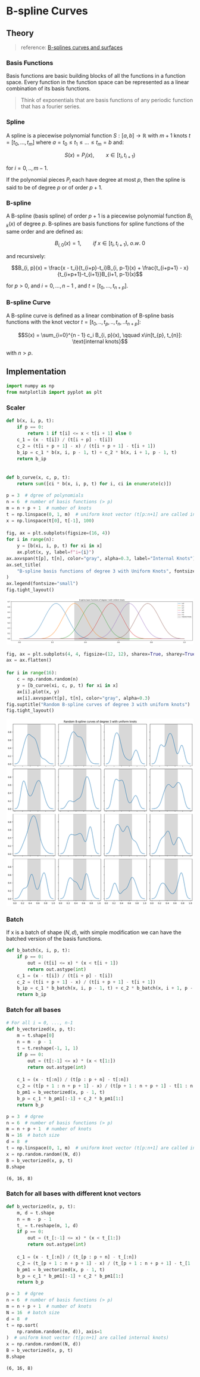 # B-spline Curves

## Theory

> reference: [B-splines curves and surfaces](https://web.mit.edu/hyperbook/Patrikalakis-Maekawa-Cho/node15.html)

### Basis Functions

Basis functions are basic building blocks of all the functions in a function space. Every function in the function space can be represented as a linear combination of its basis functions.

> Think of exponentials that are basis functions of any periodic function that has a fourier series.

### Spline

A spline is a piecewise polynomial function $S: [a, b] \rightarrow \mathbb{R}$ with $m+1$ knots $t = [t_0, ..., t_m]$ where $a=t_0\le t_1 \le ... \le t_m=b$ and:

$$S(x) = P_i(x), \qquad x\in[t_i, t_{i+1})$$

for $i=0,..,m-1$.

If the polynomial pieces $P_i$ each have degree at most $p$, then the spline is said to be of degree $p$ or of order $p+1$.

### B-spline

A B-spline (basis spline) of order $p+1$ is a piecewise polynomial function $B_{i, k}(x)$ of degree $p$. B-splines are basis functions for spline functions of the same order and are defined as:

$$B_{i, 0}(x) = 1,\qquad if~x\in[t_i,t_{i+1}),~o.w.~0$$

and recursively:

$$B_{i, p}(x) = \frac{x - t_i}{t_{i+p}-t_i}B_{i, p-1}(x) + \frac{t_{i+p+1} - x}{t_{i+p+1}-t_{i+1}}B_{i+1, p-1}(x)$$

for $p > 0$, and $i=0,...,n-1$ , and $t = [t_0, ..., t_{n+p}]$.

### B-spline Curve

A B-spline curve is defined as a linear combination of B-spline basis functions with the knot vector $t = [t_0,..,t_p,..,t_n,..t_{n+p}]$:

$$S(x) = \sum_{i=0}^{n - 1} c_i B_{i, p}(x), \qquad x\in[t_{p}, t_{n}]: \text{internal knots}$$

with $n > p$.

## Implementation

```python
import numpy as np
from matplotlib import pyplot as plt
```

### Scaler

```python
def b(x, i, p, t):
    if p == 0:
        return 1 if t[i] <= x < t[i + 1] else 0
    c_1 = (x - t[i]) / (t[i + p] - t[i])
    c_2 = (t[i + p + 1] - x) / (t[i + p + 1] - t[i + 1])
    b_ip = c_1 * b(x, i, p - 1, t) + c_2 * b(x, i + 1, p - 1, t)
    return b_ip


def b_curve(x, c, p, t):
    return sum([ci * b(x, i, p, t) for i, ci in enumerate(c)])
```

```python
p = 3  # dgree of polynomials
n = 6  # number of basis functions (> p)
m = n + p + 1  # number of knots
t = np.linspace(0, 1, m)  # uniform knot vector (t[p:n+1] are called internal knots)
x = np.linspace(t[0], t[-1], 100)

fig, ax = plt.subplots(figsize=(16, 4))
for i in range(n):
    y = [b(xi, i, p, t) for xi in x]
    ax.plot(x, y, label=f"i={i}")
ax.axvspan(t[p], t[n], color="gray", alpha=0.3, label="Internal Knots")
ax.set_title(
    "B-spline basis functions of degree 3 with Uniform Knots", fontsize="medium"
)
ax.legend(fontsize="small")
fig.tight_layout()
```

![png](0.0-b-spline-curves_files/0.0-b-spline-curves_5_0.png)

```python
fig, ax = plt.subplots(4, 4, figsize=(12, 12), sharex=True, sharey=True)
ax = ax.flatten()

for i in range(16):
    c = np.random.random(n)
    y = [b_curve(xi, c, p, t) for xi in x]
    ax[i].plot(x, y)
    ax[i].axvspan(t[p], t[n], color="gray", alpha=0.3)
fig.suptitle("Random B-spline curves of degree 3 with uniform knots")
fig.tight_layout()
```

![png](0.0-b-spline-curves_files/0.0-b-spline-curves_6_0.png)

### Batch

If x is a batch of shape $(N, d)$, with simple modification we can have the batched version of the basis functions.

```python
def b_batch(x, i, p, t):
    if p == 0:
        out = (t[i] <= x) * (x < t[i + 1])
        return out.astype(int)
    c_1 = (x - t[i]) / (t[i + p] - t[i])
    c_2 = (t[i + p + 1] - x) / (t[i + p + 1] - t[i + 1])
    b_ip = c_1 * b_batch(x, i, p - 1, t) + c_2 * b_batch(x, i + 1, p - 1, t)
    return b_ip
```

### Batch for all bases

```python
# For all i = 0, ..., n-1
def b_vectorized(x, p, t):
    m = t.shape[0]
    n = m - p - 1
    t = t.reshape(-1, 1, 1)
    if p == 0:
        out = (t[:-1] <= x) * (x < t[1:])
        return out.astype(int)

    c_1 = (x - t[:n]) / (t[p : p + n] - t[:n])
    c_2 = (t[p + 1 : n + p + 1] - x) / (t[p + 1 : n + p + 1] - t[1 : n + 1])
    b_pm1 = b_vectorized(x, p - 1, t)
    b_p = c_1 * b_pm1[:-1] + c_2 * b_pm1[1:]
    return b_p
```

```python
p = 3  # dgree
n = 6  # number of basis functions (> p)
m = n + p + 1  # number of knots
N = 16  # batch size
d = 8  #
t = np.linspace(0, 1, m)  # uniform knot vector (t[p:n+1] are called internal knots)
x = np.random.random((N, d))
B = b_vectorized(x, p, t)
B.shape
```

    (6, 16, 8)

### Batch for all bases with different knot vectors

```python
def b_vectorized(x, p, t):
    m, d = t.shape
    n = m - p - 1
    t_ = t.reshape(m, 1, d)
    if p == 0:
        out = (t_[:-1] <= x) * (x < t_[1:])
        return out.astype(int)

    c_1 = (x - t_[:n]) / (t_[p : p + n] - t_[:n])
    c_2 = (t_[p + 1 : n + p + 1] - x) / (t_[p + 1 : n + p + 1] - t_[1 : n + 1])
    b_pm1 = b_vectorized(x, p - 1, t)
    b_p = c_1 * b_pm1[:-1] + c_2 * b_pm1[1:]
    return b_p
```

```python
p = 3  # dgree
n = 6  # number of basis functions (> p)
m = n + p + 1  # number of knots
N = 16  # batch size
d = 8  #
t = np.sort(
    np.random.random((m, d)), axis=1
)  # uniform knot vector (t[p:n+1] are called internal knots)
x = np.random.random((N, d))
B = b_vectorized(x, p, t)
B.shape
```

    (6, 16, 8)
